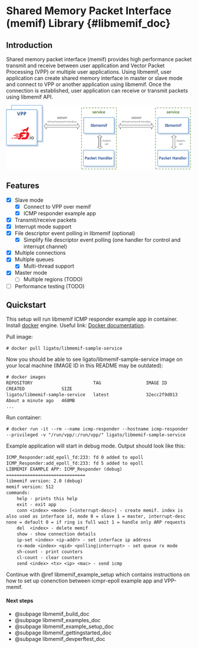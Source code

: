 Shared Memory Packet Interface (memif) Library    {#libmemif_doc}
==============================================

## Introduction

Shared memory packet interface (memif) provides high performance packet transmit and receive between user application and Vector Packet Processing (VPP) or multiple user applications. Using libmemif, user application can create shared memory interface in master or slave mode and connect to VPP or another application using libmemif. Once the connection is established, user application can receive or transmit packets using libmemif API.

![Architecture](docs/architecture.png)

## Features

- [x] Slave mode
  - [x] Connect to VPP over memif
  - [x] ICMP responder example app
- [x] Transmit/receive packets
- [x] Interrupt mode support
- [x] File descriptor event polling in libmemif (optional)
  - [x] Simplify file descriptor event polling (one handler for control and interrupt channel)
- [x] Multiple connections
- [x] Multiple queues
  - [x] Multi-thread support
- [x] Master mode
	- [ ] Multiple regions (TODO)
- [ ] Performance testing (TODO)

## Quickstart

This setup will run libmemif ICMP responder example app in container. Install [docker](https://docs.docker.com/engine/installation) engine.
Useful link: [Docker documentation](https://docs.docker.com/get-started).

Pull image:
```
# docker pull ligato/libmemif-sample-service
```

Now you should be able to see ligato/libmemif-sample-service image on your local machine (IMAGE ID in this README may be outdated):
```
# docker images
REPOSITORY                       TAG                 IMAGE ID            CREATED              SIZE
ligato/libmemif-sample-service   latest              32ecc2f9d013        About a minute ago   468MB
...
```

Run container:
```
# docker run -it --rm --name icmp-responder --hostname icmp-responder --privileged -v "/run/vpp/:/run/vpp/" ligato/libmemif-sample-service
```
Example application will start in debug mode. Output should look like this:
```
ICMP_Responder:add_epoll_fd:233: fd 0 added to epoll
ICMP_Responder:add_epoll_fd:233: fd 5 added to epoll
LIBMEMIF EXAMPLE APP: ICMP_Responder (debug)
==============================
libmemif version: 2.0 (debug)
memif version: 512
commands:
	help - prints this help
	exit - exit app
	conn <index> <mode> [<interrupt-desc>] - create memif. index is also used as interface id, mode 0 = slave 1 = master, interrupt-desc none = default 0 = if ring is full wait 1 = handle only ARP requests
	del  <index> - delete memif
	show - show connection details
	ip-set <index> <ip-addr> - set interface ip address
	rx-mode <index> <qid> <polling|interrupt> - set queue rx mode
	sh-count - print counters
	cl-count - clear counters
	send <index> <tx> <ip> <mac> - send icmp
```

Continue with @ref libmemif_example_setup which contains instructions on how to set up conenction between icmpr-epoll example app and VPP-memif.

#### Next steps

- @subpage libmemif_build_doc
- @subpage libmemif_examples_doc
- @subpage libmemif_example_setup_doc
- @subpage libmemif_gettingstarted_doc
- @subpage libmemif_devperftest_doc
